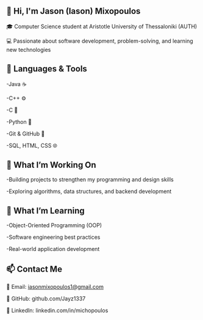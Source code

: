 👋 Hi, I'm Jason (Iason) Mixopoulos
--------------------------------------------------------------------------
🎓 Computer Science student at Aristotle University of Thessaloniki (AUTH)

💻 Passionate about software development, problem-solving, and learning new technologies

🧠 Languages & Tools
--------------------------------------------------------------------------
-Java ☕

-C++ ⚙️

-C 🔧

-Python 🐍

-Git & GitHub 🧩

-SQL, HTML, CSS 🌐

🚀 What I’m Working On
--------------------------------------------------------------------------
-Building projects to strengthen my programming and design skills

-Exploring algorithms, data structures, and backend development

🌱 What I’m Learning
--------------------------------------------------------------------------
-Object-Oriented Programming (OOP)

-Software engineering best practices

-Real-world application development

📫 Contact Me
--------------------------------------------------------------------------
📧 Email: iasonmixopoulos1@gmail.com

🐙 GitHub: github.com/Jayz1337

💼 LinkedIn: linkedin.com/in/michopoulos

